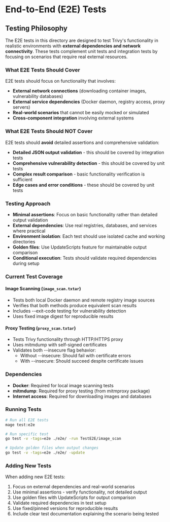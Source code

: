 # End-to-End (E2E) Tests

## Testing Philosophy

The E2E tests in this directory are designed to test Trivy's functionality in realistic environments with **external dependencies and network connectivity**. These tests complement unit tests and integration tests by focusing on scenarios that require real external resources.

### What E2E Tests Should Cover

E2E tests should focus on functionality that involves:
- **External network connections** (downloading container images, vulnerability databases)
- **External service dependencies** (Docker daemon, registry access, proxy servers)
- **Real-world scenarios** that cannot be easily mocked or simulated
- **Cross-component integration** involving external systems

### What E2E Tests Should NOT Cover

E2E tests should **avoid** detailed assertions and comprehensive validation:
- **Detailed JSON output validation** - this should be covered by integration tests
- **Comprehensive vulnerability detection** - this should be covered by unit tests
- **Complex result comparison** - basic functionality verification is sufficient
- **Edge cases and error conditions** - these should be covered by unit tests

### Testing Approach

- **Minimal assertions**: Focus on basic functionality rather than detailed output validation
- **External dependencies**: Use real registries, databases, and services where practical
- **Environment isolation**: Each test should use isolated cache and working directories
- **Golden files**: Use UpdateScripts feature for maintainable output comparison
- **Conditional execution**: Tests should validate required dependencies during setup

### Current Test Coverage

#### Image Scanning (`image_scan.txtar`)
- Tests both local Docker daemon and remote registry image sources
- Verifies that both methods produce equivalent scan results
- Includes --exit-code testing for vulnerability detection
- Uses fixed image digest for reproducible results

#### Proxy Testing (`proxy_scan.txtar`) 
- Tests Trivy functionality through HTTP/HTTPS proxy
- Uses mitmdump with self-signed certificates
- Validates both --insecure flag behavior:
  - Without --insecure: Should fail with certificate errors
  - With --insecure: Should succeed despite certificate issues

### Dependencies

- **Docker**: Required for local image scanning tests
- **mitmdump**: Required for proxy testing (from mitmproxy package)
- **Internet access**: Required for downloading images and databases

### Running Tests

```bash
# Run all E2E tests
mage test:e2e

# Run specific test
go test -v -tags=e2e ./e2e/ -run TestE2E/image_scan

# Update golden files when output changes
go test -v -tags=e2e ./e2e/ -update
```

### Adding New Tests

When adding new E2E tests:
1. Focus on external dependencies and real-world scenarios
2. Use minimal assertions - verify functionality, not detailed output
3. Use golden files with UpdateScripts for output comparison
4. Validate required dependencies in test setup
5. Use fixed/pinned versions for reproducible results
6. Include clear test documentation explaining the scenario being tested